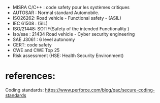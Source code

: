 - MISRA C/C++ : code safety pour les systèmes critiques
 - AUTOSAR : Normal standard Automobile. 
- ISO26262: Road vehicle - Functional safety  - (ASIL)
- IEC 61508 : (SIL) 
- ISO/21448: SOTIF(Safety of the intended Functionality )
- Iso/sae : 21434 Road vehicle - Cyber security engineering
- SAE J3061 : 6 level autonomy
- CERT: code safety
- CWE and CWE Top 25
- Risk assessment (HSE: Health Security Environment)

# references:

Coding standards:
https://www.perforce.com/blog/qac/secure-coding-standards
